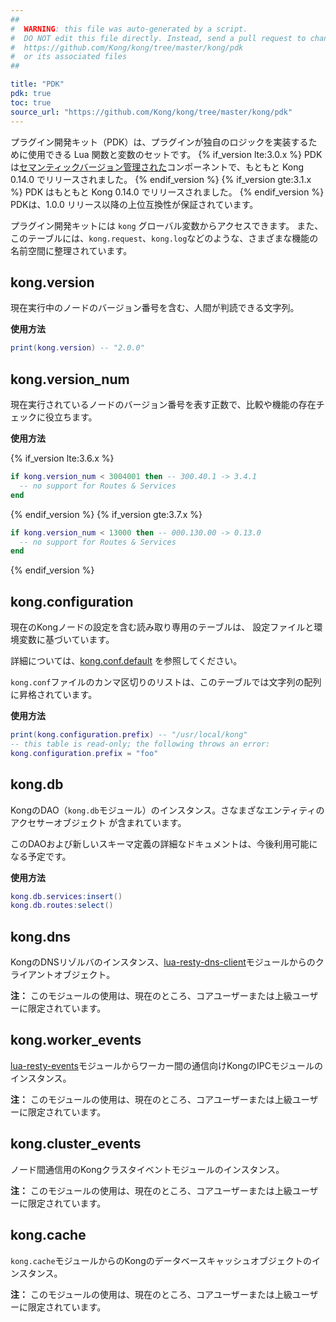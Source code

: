```yaml
---
##
#  WARNING: this file was auto-generated by a script.
#  DO NOT edit this file directly. Instead, send a pull request to change
#  https://github.com/Kong/kong/tree/master/kong/pdk
#  or its associated files
##

title: "PDK"
pdk: true
toc: true
source_url: "https://github.com/Kong/kong/tree/master/kong/pdk"
---
```

プラグイン開発キット（PDK）は、プラグインが独自のロジックを実装するために使用できる Lua 関数と変数のセットです。
{% if_version lte:3.0.x %}
PDK は[セマンティックバージョン管理された](https://semver.org/)コンポーネントで、もともと Kong 0\.14\.0 でリリースされました。
{% endif_version %}
{% if_version gte:3.1.x %}
PDK はもともと Kong 0\.14\.0 でリリースされました。
{% endif_version %}
PDKは、1\.0\.0 リリース以降の上位互換性が保証されています。

プラグイン開発キットには `kong` グローバル変数からアクセスできます。
また、このテーブルには、`kong.request`、`kong.log`などのような、さまざまな機能の名前空間に整理されています。

kong.version
------------

現在実行中のノードのバージョン番号を含む、人間が判読できる文字列。

**使用方法** 

```lua
print(kong.version) -- "2.0.0"
```

kong.version\_num
------------------

現在実行されているノードのバージョン番号を表す正数で、比較や機能の存在チェックに役立ちます。

**使用方法** 

{% if_version lte:3.6.x %}

```lua
if kong.version_num < 3004001 then -- 300.40.1 -> 3.4.1
  -- no support for Routes & Services
end
```

{% endif_version %}
{% if_version gte:3.7.x %}

```lua
if kong.version_num < 13000 then -- 000.130.00 -> 0.13.0
  -- no support for Routes & Services
end
```

{% endif_version %}

kong.configuration
------------------

現在のKongノードの設定を含む読み取り専用のテーブルは、
設定ファイルと環境変数に基づいています。

詳細については、[kong.conf.default](https://github.com/Kong/kong/blob/master/kong.conf.default) を参照してください。

`kong.conf`ファイルのカンマ区切りのリストは、このテーブルでは文字列の配列に昇格されています。

**使用方法** 

```lua
print(kong.configuration.prefix) -- "/usr/local/kong"
-- this table is read-only; the following throws an error:
kong.configuration.prefix = "foo"
```

kong.db
-------

KongのDAO（`kong.db`モジュール）のインスタンス。さなまざなエンティティのアクセサーオブジェクト
が含まれています。

このDAOおよび新しいスキーマ定義の詳細なドキュメントは、今後利用可能になる予定です。

**使用方法** 

```lua
kong.db.services:insert()
kong.db.routes:select()
```

kong.dns
--------

KongのDNSリゾルバのインスタンス、[lua\-resty\-dns\-client](https://github.com/kong/lua-resty-dns-client)モジュールからのクライアントオブジェクト。

**注：** このモジュールの使用は、現在のところ、コアユーザーまたは上級ユーザーに限定されています。

kong.worker\_events
--------------------

[lua\-resty\-events](https://github.com/Kong/lua-resty-events)モジュールからワーカー間の通信向けKongのIPCモジュールのインスタンス。

**注：** このモジュールの使用は、現在のところ、コアユーザーまたは上級ユーザーに限定されています。

kong.cluster\_events
---------------------

ノード間通信用のKongクラスタイベントモジュールのインスタンス。

**注：** このモジュールの使用は、現在のところ、コアユーザーまたは上級ユーザーに限定されています。

kong.cache
----------

`kong.cache`モジュールからのKongのデータベースキャッシュオブジェクトのインスタンス。

**注：** このモジュールの使用は、現在のところ、コアユーザーまたは上級ユーザーに限定されています。

